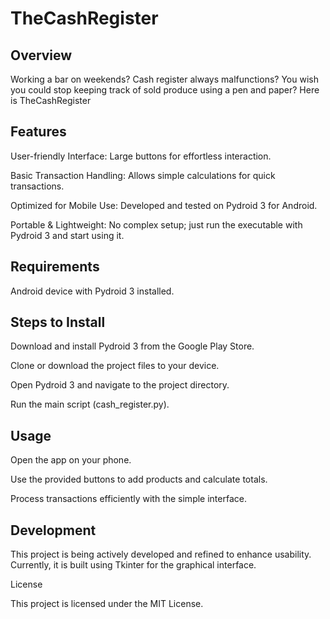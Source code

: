# TheCashRegister

## Overview

Working a bar on weekends?
Cash register always malfunctions?
You wish you could stop keeping track of sold produce using a pen and paper?
Here is TheCashRegister

## Features

User-friendly Interface: Large buttons for effortless interaction.

Basic Transaction Handling: Allows simple calculations for quick transactions.

Optimized for Mobile Use: Developed and tested on Pydroid 3 for Android.

Portable & Lightweight: No complex setup; just run the executable with Pydroid 3 and start using it.

## Requirements

Android device with Pydroid 3 installed.

## Steps to Install

Download and install Pydroid 3 from the Google Play Store.

Clone or download the project files to your device.

Open Pydroid 3 and navigate to the project directory.

Run the main script (cash_register.py).

## Usage

Open the app on your phone.

Use the provided buttons to add products and calculate totals.

Process transactions efficiently with the simple interface.

## Development

This project is being actively developed and refined to enhance usability. Currently, it is built using Tkinter for the graphical interface.

License

This project is licensed under the MIT License.
